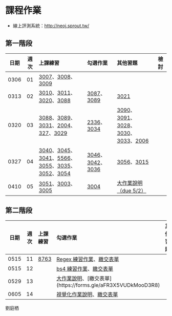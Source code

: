 # 課程作業

* 線上評測系統：http://neoj.sprout.tw/

## 第一階段

| 日期  | 週次 | 上課練習                                 | 勾選作業               | 其他習題                                  | 檢討               |
| :---: | :--: | :--------------------------------------- | :----------------- | :----------------------------------- | :--------------- |
| 0306 |  01  | [3007](https://neoj.sprout.tw/problem/3007)、[3008](https://neoj.sprout.tw/problem/3008)、[3009](https://neoj.sprout.tw/problem/3009)| | ||
| 0313 |  02  | [3010](https://neoj.sprout.tw/problem/3010)、[3011](https://neoj.sprout.tw/problem/3011)、[3020](https://neoj.sprout.tw/problem/3020)、[3088](https://neoj.sprout.tw/problem/3088)| [3087](https://neoj.sprout.tw/problem/3087)、[3089](https://neoj.sprout.tw/problem/3089)|[3021](https://neoj.sprout.tw/problem/3021)||
| 0320 |  03  | [3088](https://neoj.sprout.tw/problem/3088)、[3089](https://neoj.sprout.tw/problem/3089)、[3031](https://neoj.sprout.tw/problem/3031)、[2004](https://neoj.sprout.tw/problem/2004)、[327](https://neoj.sprout.tw/problem/327)、[3029](https://neoj.sprout.tw/problem/3029)|[2336](https://neoj.sprout.tw/problem/2336)、[3034](https://neoj.sprout.tw/problem/3034)|[3090](https://neoj.sprout.tw/problem/3090)、[3091](https://neoj.sprout.tw/problem/3091)、[3028](https://neoj.sprout.tw/problem/3028)、[3030](https://neoj.sprout.tw/problem/3030)、[3033](https://neoj.sprout.tw/problem/3033)、[2006](https://neoj.sprout.tw/problem/2006)||
| 0327 |  04  | [3040](https://neoj.sprout.tw/problem/3040)、[3045](https://neoj.sprout.tw/problem/3045)、[3041](https://neoj.sprout.tw/problem/3041)、[5566](https://neoj.sprout.tw/problem/5566)、[3055](https://neoj.sprout.tw/problem/3055)、[3035](https://neoj.sprout.tw/problem/3035)、[3052](https://neoj.sprout.tw/problem/3052)、[3054](https://neoj.sprout.tw/problem/3054)|[3046](https://neoj.sprout.tw/problem/3046)、[3042](https://neoj.sprout.tw/problem/3042)、[3036](https://neoj.sprout.tw/problem/3036)|[3056](https://neoj.sprout.tw/problem/3056)、[3015](https://neoj.sprout.tw/problem/3015)||
| 0410 |  05  | [3051](https://neoj.sprout.tw/problem/3051)、[3003](https://neoj.sprout.tw/problem/3003)、[3005](https://neoj.sprout.tw/problem/3005) |[3004](https://neoj.sprout.tw/problem/3004) | [大作業說明（due 5/2）](https://hackmd.io/J8l8vuQKSqSBpXJidpM0sA?view) |


## 第二階段
| 日期  | 週次 | 上課練習                                 | 勾選作業               | 其他習題                                  | 檢討               |
| :---: | :--: | :--------------------------------------- | :----------------- | :----------------------------------- | :--------------- |
| 0515 |  11  | [8763](https://neoj.sprout.tw/problem/8763/) | [Regex 練習作業](https://hackmd.io/@robert1003/HyI22hhuO)、[繳交表單](https://forms.gle/WTNx5aLMSHypoc1t5) | |
| 0515 |  12  |  | [bs4 練習作業](https://hackmd.io/@pcchou/py2021-scraping)、[繳交表單](https://forms.gle/fLHzYZ9CvxdPussw5) | |
| 0529 |  13  |  | [大作業說明](https://hackmd.io/@bnCOpTWwRZ2THVyx87qBvQ/SJEZlEuO_)、[繳交表單](https://forms.gle/aFR3X5VUDkMooD3R8) | |
| 0605 |  14  |  | [視覺化作業說明](https://hackmd.io/@-TyNLpH6RM-50upth1_LeQ/HkGKgbRFu#/7)、[繳交表單](https://forms.gle/JebCnxcJ8siCysk86) | |

劉庭栖
